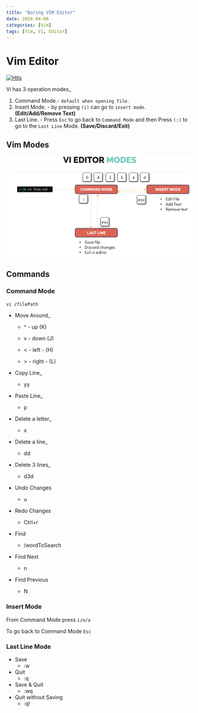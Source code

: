 ```yaml
---
title: "Boring VIM Editor"
date: 2024-04-08
categories: [Vim]
tags: [Vim, Vi, Editor]
---
```


# Vim Editor
[![Hits](https://hits.sh/mokhlesurr031.github.io/posts/vim.svg)](https://hits.sh/mokhlesurr031.github.io/posts/vim/)

Vi has 3 operation modes_
1. Command Mode.- `default when opening file`.
2. Insert Mode. - by pressing `(i)` can go to `insert mode`. **(Edit/Add/Remove Text)**
3. Last Line. - Press `Esc` to go back to `Command Mode` and then Press `(:)` to go to the `Last Line` Mode. **(Save/Discard/Exit)**

## Vim Modes
![vi-mode](/static/vi-mode.png)

## Commands

### Command Mode
`vi /filePath`
- Move Around_
  
  - ^ - up (K)

  - v - down (J)

  - < - left - (H)

  - \> - right - (L)

- Copy Line_
  - yy

- Paste Line_
  - p
- Delete a letter_
  - x
- Delete a line_
  - dd
- Delete 3 lines_
  - d3d
- Undo Changes
  - u
- Redo Changes
  - Ctrl+r
- Find
  - /wordToSearch
- Find Next
  - n
- Find Previous
  - N

### Insert Mode
From Command Mode press `i/o/a`

To go back to Command Mode `Esc`




### Last Line Mode
- Save
  - :w
- Quit
  - :q
- Save & Quit
  - :wq
- Quit without Saving
  - :q!

